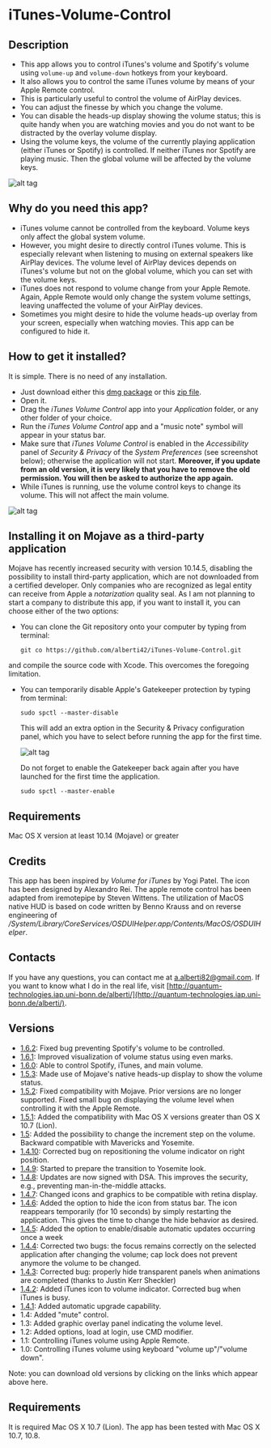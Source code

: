 iTunes-Volume-Control
=====================

Description
-----------

* This app allows you to control iTunes's volume and Spotify's volume using ``volume-up`` and ``volume-down`` hotkeys from your keyboard.
* It also allows you to control the same iTunes volume by means of your Apple Remote control.
* This is particularly useful to control the volume of AirPlay devices.
* You can adjust the finesse by which you change the volume.
* You can disable the heads-up display showing the volume status; this is quite handy when you are watching movies and you do not want to be distracted by the overlay volume display.
* Using the volume keys, the volume of the currently playing application (either iTunes or Spotify) is controlled. If neither iTunes nor Spotify are playing music. Then the global volume will be affected by the volume keys.

![alt tag](https://raw.github.com/alberti42/iTunes-Volume-Control/master/screenshot.png)

Why do you need this app?
-------------------------

* iTunes volume cannot be controlled from the keyboard. Volume keys only affect the global system volume.
* However, you might desire to directly control iTunes volume. This is especially relevant when listening to musing on external speakers like AirPlay devices. The volume level of AirPlay devices depends on iTunes's volume but not on the global volume, which you can set with the volume keys.
* iTunes does not respond to volume change from your Apple Remote. Again, Apple Remote would only change the system volume settings, leaving unaffected the volume of your AirPlay devices.
* Sometimes you might desire to hide the volume heads-up overlay from your screen, especially when watching movies. This app can be configured to hide it.

How to get it installed?
------------------------

It is simple. There is no need of any installation.

* Just download either this [dmg package](https://github.com/alberti42/iTunes-Volume-Control/raw/master/iTunes%20Volume%20Control.dmg) or this [zip file](https://github.com/alberti42/iTunes-Volume-Control/raw/master/iTunes%20Volume%20Control.zip).
* Open it.
* Drag the *iTunes Volume Control* app into your *Application* folder, or any other folder of your choice.
* Run the *iTunes Volume Control* app and a "music note" symbol will appear in your status bar.
* Make sure that *iTunes Volume Control* is enabled in the *Accessibility* panel of *Security & Privacy* of the *System Preferences* (see screenshot below); otherwise the application will not start. **Moreover, if you update from an old version, it is very likely that you have to remove the old permission. You will then be asked to authorize the app again.**
* While iTunes is running, use the volume control keys to change its volume. This will not affect the main volume.

![alt tag](https://raw.github.com/alberti42/iTunes-Volume-Control/master/SecurityPrivacy.png)


Installing it on Mojave as a third-party application
----------------------------------------------------

Mojave has recently increased security with version 10.14.5, disabling the possibility to install third-party application, which are not downloaded from a certified developer. Only companies who are recognized as legal entity can receive from Apple a *notarization* quality seal. As I am not planning to start a company to distribute this app, if you want to install it, you can choose either of the two options:

* You can clone the Git repository onto your computer by typing from terminal:

	``git co https://github.com/alberti42/iTunes-Volume-Control.git``
	
 and compile the source code with Xcode. This overcomes the foregoing limitation.
 
* You can temporarily disable Apple's Gatekeeper protection by typing from terminal:

	``sudo spctl --master-disable``
	
  This will add an extra option in the Security & Privacy configuration panel, which you have to select before running the app for the first time.
  
  ![alt tag](https://raw.github.com/alberti42/iTunes-Volume-Control/master/SecurityPrivacyMojave.png)
  
  Do not forget to enable the Gatekeeper back again after you have launched for the first time the application.

	``sudo spctl --master-enable``

Requirements
------------

Mac OS X version at least 10.14 (Mojave) or greater

Credits
-------

This app has been inspired by *Volume for iTunes* by Yogi Patel. The icon has been designed by Alexandro Rei. The apple remote control has been adapted from iremotepipe by Steven Wittens. The utilization of MacOS native HUD is based on code written by Benno Krauss and on reverse engineering of */System/Library/CoreServices/OSDUIHelper.app/Contents/MacOS/OSDUIHelper*.

Contacts
--------

If you have any questions, you can contact me at a.alberti82@gmail.com. If you want to know what I do in the real life, visit [http://quantum-technologies.iap.uni-bonn.de/alberti/](http://quantum-technologies.iap.uni-bonn.de/alberti/).


Versions
--------

* [1.6.2](http://quantum-technologies.iap.uni-bonn.de/alberti/iTunesVolumeControl/iTunesVolumeControl-v1.6.2.zip): Fixed bug preventing Spotify's volume to be controlled.
* [1.6.1](http://quantum-technologies.iap.uni-bonn.de/alberti/iTunesVolumeControl/iTunesVolumeControl-v1.6.1.zip): Improved visualization of volume status using even marks.
* [1.6.0](http://quantum-technologies.iap.uni-bonn.de/alberti/iTunesVolumeControl/iTunesVolumeControl-v1.6.0.zip): Able to control Spotify, iTunes, and main volume.
* [1.5.3](http://quantum-technologies.iap.uni-bonn.de/alberti/iTunesVolumeControl/iTunesVolumeControl-v1.5.3.zip): Made use of Mojave's native heads-up display to show the volume status.
* [1.5.2](http://quantum-technologies.iap.uni-bonn.de/alberti/iTunesVolumeControl/iTunesVolumeControl-v1.5.2.zip): Fixed compatibility with Mojave. Prior versions are no longer supported. Fixed small bug on displaying the volume level when controlling it with the Apple Remote.
* [1.5.1](http://quantum-technologies.iap.uni-bonn.de/alberti/iTunesVolumeControl/iTunesVolumeControl-v1.5.1.zip): Added the compatibility with Mac OS X versions greater than OS X 10.7 (Lion).
* [1.5](http://quantum-technologies.iap.uni-bonn.de/alberti/iTunesVolumeControl/iTunesVolumeControl-v1.5.zip): Added the possibility to change the increment step on the volume. Backward compatible with Mavericks and Yosemite.
* [1.4.10](http://quantum-technologies.iap.uni-bonn.de/alberti/iTunesVolumeControl/iTunesVolumeControl-v1.4.10.zip): Corrected bug on repositioning the volume indicator on right position.
* [1.4.9](http://quantum-technologies.iap.uni-bonn.de/alberti/iTunesVolumeControl/iTunesVolumeControl-v1.4.9.zip): Started to prepare the transition to Yosemite look.
* [1.4.8](http://quantum-technologies.iap.uni-bonn.de/alberti/iTunesVolumeControl/iTunesVolumeControl-v1.4.8.zip): Updates are now signed with DSA. This improves the security, e.g., preventing man-in-the-middle attacks.
* [1.4.7](http://quantum-technologies.iap.uni-bonn.de/alberti/iTunesVolumeControl/iTunesVolumeControl-v1.4.7.zip): Changed icons and graphics to be compatible with retina display.
* [1.4.6](http://quantum-technologies.iap.uni-bonn.de/alberti/iTunesVolumeControl/iTunesVolumeControl-v1.4.6.zip): Added the option to hide the icon from status bar. The icon reappears temporarily (for 10 seconds) by simply restarting the application. This gives the time to change the hide behavior as desired.
* [1.4.5](http://quantum-technologies.iap.uni-bonn.de/alberti/iTunesVolumeControl/iTunesVolumeControl-v1.4.5.zip): Added the option to enable/disable automatic updates occurring once a week
* [1.4.4](http://quantum-technologies.iap.uni-bonn.de/alberti/iTunesVolumeControl/iTunesVolumeControl-v1.4.4.zip): Corrected two bugs: the focus remains correctly on the selected application after changing the volume; cap lock does not prevent anymore the volume to be changed.
* [1.4.3](http://quantum-technologies.iap.uni-bonn.de/alberti/iTunesVolumeControl/iTunesVolumeControl-v1.4.3.zip): Corrected bug: properly hide transparent panels when animations are completed (thanks to Justin Kerr Sheckler)
* [1.4.2](http://quantum-technologies.iap.uni-bonn.de/alberti/iTunesVolumeControl/iTunesVolumeControl-v1.4.2.zip): Added iTunes icon to volume indicator. Corrected bug when iTunes is busy.
* [1.4.1](http://quantum-technologies.iap.uni-bonn.de/alberti/iTunesVolumeControl/iTunesVolumeControl-v1.4.1.zip): Added automatic upgrade capability.
* 1.4: Added "mute" control.
* 1.3: Added graphic overlay panel indicating the volume level.
* 1.2: Added options, load at login, use CMD modifier.
* 1.1: Controlling iTunes volume using Apple Remote.
* 1.0: Controlling iTunes volume using keyboard "volume up"/"volume down".

Note: you can download old versions by clicking on the links which appear above here.

Requirements
------------

It is required Mac OS X 10.7 (Lion). The app has been tested with Mac OS X 10.7, 10.8.
